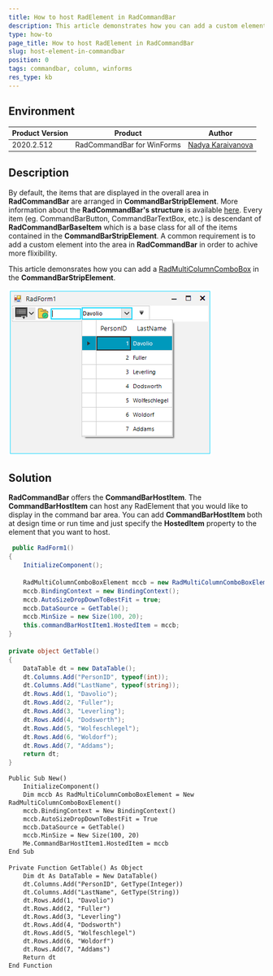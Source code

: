 ```yaml
---
title: How to host RadElement in RadCommandBar
description: This article demonstrates how you can add a custom element to RadCommandBar area
type: how-to
page_title: How to host RadElement in RadCommandBar
slug: host-element-in-commandbar
position: 0
tags: commandbar, column, winforms
res_type: kb
---
```


## Environment
 
|Product Version|Product|Author|
|----|----|----|
|2020.2.512|RadCommandBar for WinForms|[Nadya Karaivanova](https://www.telerik.com/blogs/author/nadya-karaivanova)|
 
## Description

By default, the items that are displayed in the overall area in **RadCommandBar** are arranged in **CommandBarStripElement**. More information about the **RadCommandBar's structure** is available [here](https://docs.telerik.com/devtools/winforms/controls/commandbar/structure). Every item (eg. CommandBarButton, CommandBarTextBox, etc.) is descendant of **RadCommandBarBaseItem** which is a base class for all of the items contained in the **CommandBarStripElement**. A common requirement is to add a custom element into the area in **RadCommandBar** in order to achive more flixibility.

This article demonsrates how you can add a [RadMultiColumnComboBox](https://docs.telerik.com/devtools/winforms/controls/multicolumncombobox/multicolumncombobox) in the **CommandBarStripElement**.

 
![commandbar-hosted-item.png](images/commandbar-hosted-item.png)

## Solution 

**RadCommandBar** offers the **CommandBarHostItem**. The **CommandBarHostItem** can host any RadElement that you would like to display in the command bar area. You can add **CommandBarHostItem** both at design time or run time and just specify the **HostedItem** property to the element that you want to host.

````C#
 public RadForm1()
{
    InitializeComponent();

    RadMultiColumnComboBoxElement mccb = new RadMultiColumnComboBoxElement();
    mccb.BindingContext = new BindingContext();
    mccb.AutoSizeDropDownToBestFit = true;
    mccb.DataSource = GetTable();
    mccb.MinSize = new Size(100, 20);
    this.commandBarHostItem1.HostedItem = mccb;
}

private object GetTable()
{
    DataTable dt = new DataTable();
    dt.Columns.Add("PersonID", typeof(int));
    dt.Columns.Add("LastName", typeof(string));
    dt.Rows.Add(1, "Davolio");
    dt.Rows.Add(2, "Fuller");
    dt.Rows.Add(3, "Leverling");
    dt.Rows.Add(4, "Dodsworth");
    dt.Rows.Add(5, "Wolfeschlegel");
    dt.Rows.Add(6, "Woldorf");
    dt.Rows.Add(7, "Addams");
    return dt;
}

````
````VB.NET
Public Sub New()
    InitializeComponent()
    Dim mccb As RadMultiColumnComboBoxElement = New RadMultiColumnComboBoxElement()
    mccb.BindingContext = New BindingContext()
    mccb.AutoSizeDropDownToBestFit = True
    mccb.DataSource = GetTable()
    mccb.MinSize = New Size(100, 20)
    Me.CommandBarHostItem1.HostedItem = mccb
End Sub

Private Function GetTable() As Object
    Dim dt As DataTable = New DataTable()
    dt.Columns.Add("PersonID", GetType(Integer))
    dt.Columns.Add("LastName", GetType(String))
    dt.Rows.Add(1, "Davolio")
    dt.Rows.Add(2, "Fuller")
    dt.Rows.Add(3, "Leverling")
    dt.Rows.Add(4, "Dodsworth")
    dt.Rows.Add(5, "Wolfeschlegel")
    dt.Rows.Add(6, "Woldorf")
    dt.Rows.Add(7, "Addams")
    Return dt
End Function

````

